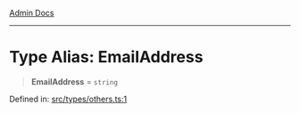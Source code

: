 [Admin Docs](/)

***

# Type Alias: EmailAddress

> **EmailAddress** = `string`

Defined in: [src/types/others.ts:1](https://github.com/PalisadoesFoundation/talawa-admin/blob/main/src/types/others.ts#L1)
